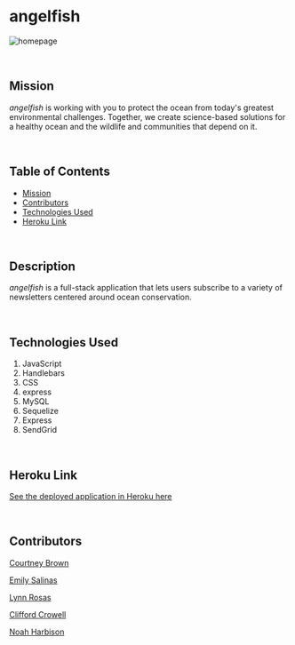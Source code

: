 # angelfish

![homepage](/public/images/homepage.gif)

<br>

## Mission

*angelfish* is working with you to protect the ocean from today's greatest environmental challenges. Together, we create science-based solutions for a healthy ocean and the wildlife and communities that depend on it.

<br>

## Table of Contents
- [Mission](#mission)
- [Contributors](#contributors)
- [Technologies Used](#technologies-used)
- [Heroku Link](#heroku-link)

<br>

## Description
*angelfish* is a full-stack application that lets users subscribe to a variety of newsletters centered around ocean conservation.

<br>

## Technologies Used
1. JavaScript
2. Handlebars
3. CSS
6. express
4. MySQL
5. Sequelize
7. Express
8. SendGrid

<br>

## Heroku Link
[See the deployed application in Heroku here](https://angelfish-group.herokuapp.com/)

<br>

## Contributors
[Courtney Brown](https://github.com/courtlb)

[Emily Salinas](https://github.com/Emilyrh1058)

[Lynn Rosas](https://github.com/rltrosas88)

[Clifford Crowell](https://github.com/cliffybar)

[Noah Harbison](https://github.com/nizzyno)
